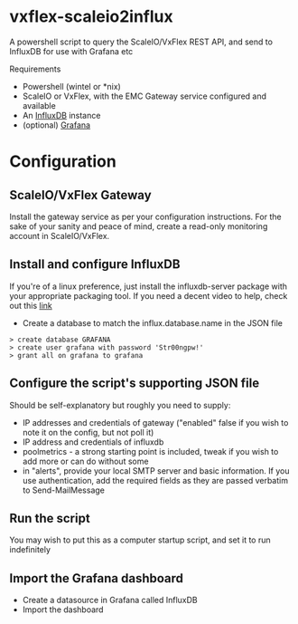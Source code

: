 # vxflex-scaleio2influx
A powershell script to query the ScaleIO/VxFlex REST API, and send to InfluxDB for use with Grafana etc

Requirements
- Powershell (wintel or *nix)
- ScaleIO or VxFlex, with the EMC Gateway service configured and available
- An [InfluxDB](https://www.influxdata.com/) instance
- (optional) [Grafana](https://grafana.com/)

# Configuration

## ScaleIO/VxFlex Gateway

Install the gateway service as per your configuration instructions. For the sake of your sanity and peace of mind, create a read-only monitoring account in ScaleIO/VxFlex.

## Install and configure InfluxDB

If you're of a linux preference, just install the influxdb-server package with your appropriate packaging tool. If you need a decent video to help, check out this [link](https://www.youtube.com/watch?v=tI7B7AQFEJk])

- Create a database to match the influx.database.name in the JSON file
~~~~
> create database GRAFANA
> create user grafana with password 'Str00ngpw!'
> grant all on grafana to grafana 
~~~~

## Configure the script's supporting JSON file

Should be self-explanatory but roughly you need to supply:
- IP addresses and credentials of gateway ("enabled" false if you wish to note it on the config, but not poll it)
- IP address and credentials of influxdb
- poolmetrics - a strong starting point is included, tweak if you wish to add more or can do without some
- in "alerts", provide your local SMTP server and basic information. If you use authentication, add the required fields as they are passed verbatim to Send-MailMessage

## Run the script

You may wish to put this as a computer startup script, and set it to run indefinitely

## Import the Grafana dashboard

- Create a datasource in Grafana called InfluxDB
- Import the dashboard
